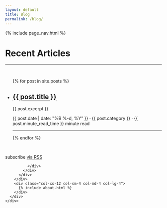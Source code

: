 ```yaml
---
layout: default
title: Blog
permalink: /blog/
---
```

{% include page_nav.html %}

<div class="container-wrapper grey-bg white-bottom-border">
  <div class="container">
    <div class="row">
      <div class="container-padding">
        <div class="col-xs-12 col-sm-12 col-md-8 col-lg-8">
          <div class="expertise-option">
            <div class="box">
              <div class="text-left">
                <h1 class="expertise-header">Recent Articles</h1>
                <hr/>
                <br/>
                <ul class="post-list">
                  {% for post in site.posts %}
                    <li>
                      <h2><a class="post-link" href="{{ post.url | prepend: site.baseurl }}">{{ post.title }}</a></h2>
                      <p>{{ post.excerpt }}</p>
                      <p class="meta padding-bottom-10">
                        {{ post.date | date: "%B %-d, %Y" }}
                        &middot;
                        {{ post.category }}
                        &middot;
                        <i class="fa fa-bookmark"></i> {{ post.minute_read_time }} minute read
                      </p>
                      <hr/>
                    </li>
                  {% endfor %}
                </ul>
                <br/>
                <p class="rss-subscribe">subscribe <a href="{{ "/feed.xml" | prepend: site.baseurl }}">via RSS</a></p>

              </div>
            </div>
          </div>
        </div>
        <div class="col-xs-12 col-sm-4 col-md-4 col-lg-4">
          {% include about.html %}
        </div>
      </div>
    </div>
  </div>
</div>
